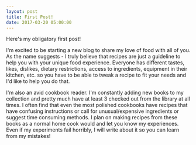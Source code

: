```yaml
---
layout: post
title: First Post!
date: 2017-03-20 05:00:00
---
```


Here's my obligatory first post!

I'm excited to be starting a new blog to share my love of food with all of you.  As the name suggests - I truly believe that recipes are just a guideline to help you with your unique food experience.  Everyone has different tastes, likes, dislikes, dietary restrictions, access to ingredients, equipment in their kitchen, etc. so you have to be able to tweak a recipe to fit your needs and I'd like to help you do that.

I'm also an avid cookbook reader.  I'm constantly adding new books to my collection and pretty much have at least 3 checked out from the library at all times.  I often find that even the most polished cookbooks have recipes that have confusing instructions or call for unusual/expensive ingredients or suggest time consuming methods.  I plan on making recipes from these books as a normal home cook would and let you know my experiences.  Even if my experiments fail horribly, I will write about it so you can learn from my mistakes!
